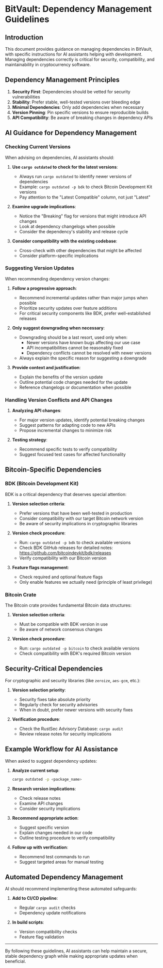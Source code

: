 # BitVault: Dependency Management Guidelines

## Introduction

This document provides guidance on managing dependencies in BitVault, with specific instructions for AI assistants helping with development. Managing dependencies correctly is critical for security, compatibility, and maintainability in cryptocurrency software.

## Dependency Management Principles

1. **Security First**: Dependencies should be vetted for security vulnerabilities
2. **Stability**: Prefer stable, well-tested versions over bleeding edge
3. **Minimal Dependencies**: Only add dependencies when necessary
4. **Version Pinning**: Pin specific versions to ensure reproducible builds
5. **API Compatibility**: Be aware of breaking changes in dependency APIs

## AI Guidance for Dependency Management

### Checking Current Versions

When advising on dependencies, AI assistants should:

1. **Use `cargo outdated` to check for the latest versions**:
   - Always run `cargo outdated` to identify newer versions of dependencies
   - Example: `cargo outdated -p bdk` to check Bitcoin Development Kit versions
   - Pay attention to the "Latest Compatible" column, not just "Latest"

2. **Examine upgrade implications**:
   - Notice the "Breaking" flag for versions that might introduce API changes
   - Look at dependency changelogs when possible
   - Consider the dependency's stability and release cycle

3. **Consider compatibility with the existing codebase**:
   - Cross-check with other dependencies that might be affected
   - Consider platform-specific implications

### Suggesting Version Updates

When recommending dependency version changes:

1. **Follow a progressive approach**:
   - Recommend incremental updates rather than major jumps when possible
   - Prioritize security updates over feature additions
   - For critical security components like BDK, prefer well-established releases

2. **Only suggest downgrading when necessary**:
   - Downgrading should be a last resort, used only when:
     - Newer versions have known bugs affecting our use case
     - API incompatibilities cannot be reasonably fixed
     - Dependency conflicts cannot be resolved with newer versions
   - Always explain the specific reason for suggesting a downgrade

3. **Provide context and justification**:
   - Explain the benefits of the version update
   - Outline potential code changes needed for the update
   - Reference changelogs or documentation when possible

### Handling Version Conflicts and API Changes

1. **Analyzing API changes**:
   - For major version updates, identify potential breaking changes
   - Suggest patterns for adapting code to new APIs
   - Propose incremental changes to minimize risk

2. **Testing strategy**:
   - Recommend specific tests to verify compatibility
   - Suggest focused test cases for affected functionality

## Bitcoin-Specific Dependencies

### BDK (Bitcoin Development Kit)

BDK is a critical dependency that deserves special attention:

1. **Version selection criteria**:
   - Prefer versions that have been well-tested in production
   - Consider compatibility with our target Bitcoin network version
   - Be aware of security implications in cryptographic libraries

2. **Version check procedure**:
   - Run: `cargo outdated -p bdk` to check available versions
   - Check BDK GitHub releases for detailed notes: https://github.com/bitcoindevkit/bdk/releases
   - Verify compatibility with our Bitcoin version

3. **Feature flags management**:
   - Check required and optional feature flags
   - Only enable features we actually need (principle of least privilege)

### Bitcoin Crate

The Bitcoin crate provides fundamental Bitcoin data structures:

1. **Version selection criteria**:
   - Must be compatible with BDK version in use
   - Be aware of network consensus changes

2. **Version check procedure**:
   - Run: `cargo outdated -p bitcoin` to check available versions
   - Check compatibility with BDK's required Bitcoin version

## Security-Critical Dependencies

For cryptographic and security libraries (like `zeroize`, `aes-gcm`, etc.):

1. **Version selection priority**:
   - Security fixes take absolute priority
   - Regularly check for security advisories
   - When in doubt, prefer newer versions with security fixes

2. **Verification procedure**:
   - Check the RustSec Advisory Database: `cargo audit`
   - Review release notes for security implications

## Example Workflow for AI Assistance

When asked to suggest dependency updates:

1. **Analyze current setup**:
   ```bash
   cargo outdated -p <package_name>
   ```

2. **Research version implications**:
   - Check release notes
   - Examine API changes
   - Consider security implications

3. **Recommend appropriate action**:
   - Suggest specific version
   - Explain changes needed in our code
   - Outline testing procedure to verify compatibility

4. **Follow up with verification**:
   - Recommend test commands to run
   - Suggest targeted areas for manual testing

## Automated Dependency Management

AI should recommend implementing these automated safeguards:

1. **Add to CI/CD pipeline**:
   - Regular `cargo audit` checks
   - Dependency update notifications

2. **In build scripts**:
   - Version compatibility checks
   - Feature flag validation

---

By following these guidelines, AI assistants can help maintain a secure, stable dependency graph while making appropriate updates when beneficial. 